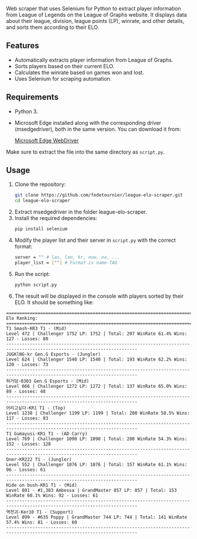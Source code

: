 Web scraper that uses Selenium for Python to extract player information from League of Legends on the League of Graphs website. It displays data about their league, division, league points (LP), winrate, and other details, and sorts them according to their ELO.

## Features
- Automatically extracts player information from League of Graphs.
- Sorts players based on their current ELO.
- Calculates the winrate based on games won and lost.
- Uses Selenium for scraping automation.

## Requirements
- Python 3.
- Microsoft Edge installed along with the corresponding driver (msedgedriver), both in the same version. You can download it from:

  [Microsoft Edge WebDriver](https://developer.microsoft.com/en-us/microsoft-edge/tools/webdriver/)

Make sure to extract the file into the same directory as `script.py`.

## Usage
1. Clone the repository:
   ```sh
   git clone https://github.com/fedetournier/league-elo-scraper.git
   cd league-elo-scraper
   ```
3. Extract msedgedriver in the folder league-elo-scraper.
4. Install the required dependencies:
   ```sh
   pip install selenium
   ```
5. Modify the player list and their server in `script.py` with the correct format:
   ```sh
   server = "" # las, lan, kr, euw, na, ...
   player_list = [""] # Format is name-TAG
   ```
6. Run the script:
   ```sh
   python script.py
   ```
7. The result will be displayed in the console with players sorted by their ELO. It should be something like:

```
========================================================================================================================
Elo Ranking:
========================================================================================================================
T1 Smash-KR3 T1 - (Mid)
Level 472 | Challenger 1752 LP: 1752 | Total: 207 WinRate 61.4% Wins: 127 - Losses: 80
------------------------------------------------------------------------------------------------------------------------
JUGKlNG-kr Gen.G Esports - (Jungler)
Level 624 | Challenger 1540 LP: 1540 | Total: 193 WinRate 62.2% Wins: 120 - Losses: 73
------------------------------------------------------------------------------------------------------------------------
허거덩-0303 Gen.G Esports - (Mid)
Level 666 | Challenger 1272 LP: 1272 | Total: 137 WinRate 65.0% Wins: 89 - Losses: 48
------------------------------------------------------------------------------------------------------------------------
어리고싶다-KR1 T1 - (Top)
Level 1238 | Challenger 1199 LP: 1199 | Total: 200 WinRate 58.5% Wins: 117 - Losses: 83
------------------------------------------------------------------------------------------------------------------------
T1 Gumayusi-KR1 T1 - (AD Carry)
Level 769 | Challenger 1090 LP: 1090 | Total: 280 WinRate 54.3% Wins: 152 - Losses: 128
------------------------------------------------------------------------------------------------------------------------
Oner-KR222 T1 - (Jungler)
Level 552 | Challenger 1076 LP: 1076 | Total: 157 WinRate 61.1% Wins: 96 - Losses: 61
------------------------------------------------------------------------------------------------------------------------
Hide on bush-KR1 T1 - (Mid)
Level 801 - #1,383 Ambessa | GrandMaster 857 LP: 857 | Total: 153 WinRate 60.1% Wins: 92 - Losses: 61
------------------------------------------------------------------------------------------------------------------------
역천괴-Ker10 T1 - (Support)
Level 899 - #635 Poppy | GrandMaster 744 LP: 744 | Total: 141 WinRate 57.4% Wins: 81 - Losses: 60
------------------------------------------------------------------------------------------------------------------------
```
